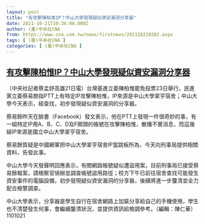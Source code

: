 ```yaml
---
layout: post
title: "有攻擊陳柏惟IP？中山大學發現疑似資安漏洞分享器"
date: 2021-10-21T10:34:08.000Z
author: (臺)中央社CNA
from: https://www.cna.com.tw/news/firstnews/202110210282.aspx
tags: [ (臺)中央社CNA ]
categories: [ (臺)中央社CNA ]
---
```

<!--1634812448000-->
[有攻擊陳柏惟IP？中山大學發現疑似資安漏洞分享器](https://www.cna.com.tw/news/firstnews/202110210282.aspx)
------

<div>
<div></div><div><p>（中央社記者蔡孟妤高雄21日電）台灣基進立委陳柏惟罷免投票23日舉行，民進黨立委蔡易餘指PTT上有特定IP攻擊陳柏惟，IP來源是中山大學翠亨宿舍；中山大學今天表示，經查找，初步發現疑似資安漏洞的分享器。</p><p>蔡易餘昨天在臉書（Facebook）發文表示，他在PTT上發現一件很奇妙的事，有一組特定IP用A、B、C、D及F開頭的帳號在攻擊陳柏惟，散播不實消息，而這幾組IP來源是國立中山大學翠亨宿舍。</p><p>蔡易餘質疑是中國網軍把中山大學翠亨宿舍IP當跳板所為，今天向刑事局提供相關資料，告發此事。</p><p>中山大學今天發聲明回應表示，有關網路帳號疑似遭盜用案，目前刑事局已接受蔡易餘報案，請檢察官偵辦並調查帳號盜用路徑；校方下午已前往宿舍查找可能發生資安事件的電腦設備，初步發現疑似資安漏洞的分享器，後續將進一步釐清並全力配合檢警調查。</p><p>中山大學表示，分享器是學生自行在宿舍網路上加裝分享給自己的手機使用，學生也不清楚發生何事，會繼續釐清狀況，並提供資訊給檢調參考。（編輯：陳仁華）1101021</p></div>
</div>
